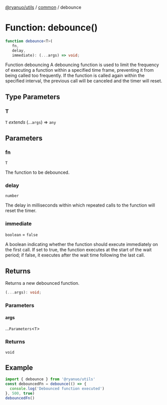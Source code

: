 [@ryanuo/utils](../../index.md) / [common](../index.md) / debounce

# Function: debounce()

```ts
function debounce<T>(
   fn, 
   delay, 
   immediate): (...args) => void;
```

Function debouncing
A debouncing function is used to limit the frequency of executing a function within a specified time frame, preventing it from being called too frequently.
If the function is called again within the specified interval, the previous call will be canceled and the timer will reset.

## Type Parameters

### T

`T` *extends* (...`args`) => `any`

## Parameters

### fn

`T`

The function to be debounced.

### delay

`number`

The delay in milliseconds within which repeated calls to the function will reset the timer.

### immediate

`boolean` = `false`

A boolean indicating whether the function should execute immediately on the first call. If set to true, the function executes at the start of the wait period; if false, it executes after the wait time following the last call.

## Returns

Returns a new debounced function.

```ts
(...args): void;
```

### Parameters

#### args

...`Parameters`\<`T`\>

### Returns

`void`

## Example

```ts twoslash
import { debounce } from '@ryanuo/utils'
const debouncedFn = debounce(() => {
  console.log('Debounced function executed')
}, 500, true)
debouncedFn()
```
